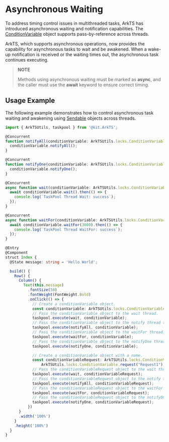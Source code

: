 # Asynchronous Waiting

To address timing control issues in multithreaded tasks, ArkTS has introduced asynchronous waiting and notification capabilities. The [ConditionVariable](../reference/apis-arkts/js-apis-arkts-utils.md#conditionvariable18) object supports pass-by-reference across threads.

ArkTS, which supports asynchronous operations, now provides the capability for asynchronous tasks to wait and be awakened. When a wake-up notification is received or the waiting times out, the asynchronous task continues executing.

> **NOTE**
>
> Methods using asynchronous waiting must be marked as **async**, and the caller must use the **await** keyword to ensure correct timing.

## Usage Example

The following example demonstrates how to control asynchronous task waiting and awakening using [Sendable](arkts-sendable.md) objects across threads.

```ts
import { ArkTSUtils, taskpool } from '@kit.ArkTS';

@Concurrent
function notifyAll(conditionVariable: ArkTSUtils.locks.ConditionVariable) {
  conditionVariable.notifyAll();
}

@Concurrent
function notifyOne(conditionVariable: ArkTSUtils.locks.ConditionVariable) {
  conditionVariable.notifyOne();
}

@Concurrent
async function wait(conditionVariable: ArkTSUtils.locks.ConditionVariable) {
  await conditionVariable.wait().then(() => {
    console.log(`TaskPool Thread Wait: success`);
  });
}

@Concurrent
async function waitFor(conditionVariable: ArkTSUtils.locks.ConditionVariable) {
  await conditionVariable.waitFor(3000).then(() => {
    console.log(`TaskPool Thread WaitFor: success`);
  });
}

@Entry
@Component
struct Index {
  @State message: string = 'Hello World';

  build() {
    Row() {
      Column() {
        Text(this.message)
          .fontSize(50)
          .fontWeight(FontWeight.Bold)
          .onClick(() => {
            // Create a conditionVariable object.
            const conditionVariable: ArkTSUtils.locks.ConditionVariable = new ArkTSUtils.locks.ConditionVariable();
            // Pass the conditionVariable object to the wait thread.
            taskpool.execute(wait, conditionVariable);
            // Pass the conditionVariable object to the notify thread to wake up the wait thread. The log information "TaskPool Thread Wait: success" is displayed.
            taskpool.execute(notifyAll, conditionVariable);
            // Pass the conditionVariable object to the waitFor thread.
            taskpool.execute(waitFor, conditionVariable);
            // Pass the conditionVariable object to the notifyOne thread to wake up the waitFor thread. The log information "TaskPool Thread WaitFor: success" is displayed.
            taskpool.execute(notifyOne, conditionVariable);

            // Create a conditionVariable object with a name.
            const conditionVariableRequest: ArkTSUtils.locks.ConditionVariable =
                ArkTSUtils.locks.ConditionVariable.request("Request1");
            // Pass the conditionVariableRequest object to the wait thread.
            taskpool.execute(wait, conditionVariableRequest);
            // Pass the conditionVariableRequest object to the notify thread to wake up the wait thread. The log information "TaskPool Thread Wait: success" is displayed.
            taskpool.execute(notifyAll, conditionVariableRequest);
            // Pass the conditionVariableRequest object to the waitFor thread.
            taskpool.execute(waitFor, conditionVariableRequest);
            // Pass the conditionVariableRequest object to the notifyOne thread to wake up the waitFor thread. The log information "TaskPool Thread WaitFor: success" is displayed.
            taskpool.execute(notifyOne, conditionVariableRequest);
          })
      }
      .width('100%')
    }
    .height('100%')
  }
}
```
